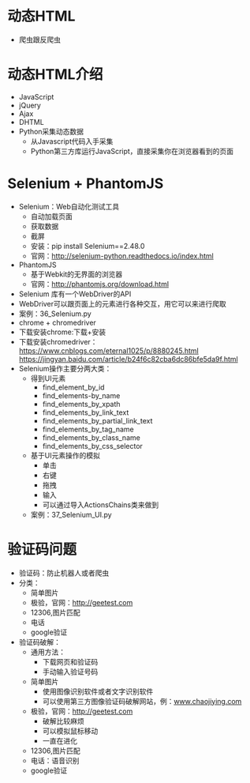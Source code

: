 # 动态HTML
- 爬虫跟反爬虫

# 动态HTML介绍
- JavaScript
- jQuery
- Ajax
- DHTML
- Python采集动态数据
    - 从Javascript代码入手采集
    - Python第三方库运行JavaScript，直接采集你在浏览器看到的页面
    
# Selenium + PhantomJS
- Selenium：Web自动化测试工具
    - 自动加载页面
    - 获取数据
    - 截屏
    - 安装：pip install Selenium==2.48.0
    - 官网：http://selenium-python.readthedocs.io/index.html
- PhantomJS
    - 基于Webkit的无界面的浏览器        
    - 官网：http://phantomjs.org/download.html
- Selenium 库有一个WebDriver的API
- WebDriver可以跟页面上的元素进行各种交互，用它可以来进行爬取
- 案例：36_Selenium.py
- chrome + chromedriver
- 下载安装chrome:下载+安装
- 下载安装chromedriver：https://www.cnblogs.com/eternal1025/p/8880245.html
                        https://jingyan.baidu.com/article/b24f6c82cba6dc86bfe5da9f.html
- Selenium操作主要分两大类：
    - 得到UI元素
        - find_element_by_id
        - find_elements-by_name
        - find_elements_by_xpath
        - find_elements_by_link_text
        - find_elements_by_partial_link_text
        - find_elements_by_tag_name
        - find_elements_by_class_name
        - find_elements_by_css_selector
    - 基于UI元素操作的模拟
        - 单击
        - 右键
        - 拖拽
        - 输入
        - 可以通过导入ActionsChains类来做到
    - 案例：37_Selenium_UI.py       
    
# 验证码问题
- 验证码：防止机器人或者爬虫
- 分类：
    - 简单图片
    - 极验，官网：http://geetest.com
    - 12306,图片匹配
    - 电话
    - google验证     
- 验证码破解：
    - 通用方法：
        - 下载网页和验证码
        - 手动输入验证号码
    - 简单图片
        - 使用图像识别软件或者文字识别软件
        - 可以使用第三方图像验证码破解网站，例：www.chaojiying.com
    - 极验，官网：http://geetest.com
        - 破解比较麻烦
        - 可以模拟鼠标移动
        - 一直在进化
    - 12306,图片匹配
    - 电话：语音识别
    - google验证    
